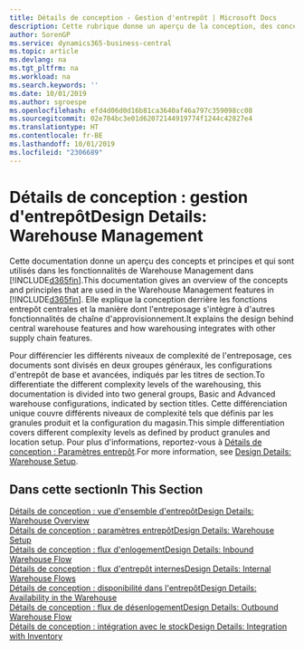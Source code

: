 ```yaml
---
title: Détails de conception - Gestion d'entrepôt | Microsoft Docs
description: Cette rubrique donne un aperçu de la conception, des concepts et des principes associés aux fonctionnalités de gestion d'entrepôt dans Business Central.
author: SorenGP
ms.service: dynamics365-business-central
ms.topic: article
ms.devlang: na
ms.tgt_pltfrm: na
ms.workload: na
ms.search.keywords: ''
ms.date: 10/01/2019
ms.author: sgroespe
ms.openlocfilehash: efd4d06d0d16b81ca3640af46a797c359098cc08
ms.sourcegitcommit: 02e704bc3e01d62072144919774f1244c42827e4
ms.translationtype: HT
ms.contentlocale: fr-BE
ms.lasthandoff: 10/01/2019
ms.locfileid: "2306689"
---
```

# <a name="design-details-warehouse-management"></a><span data-ttu-id="40f77-103">Détails de conception : gestion d'entrepôt</span><span class="sxs-lookup"><span data-stu-id="40f77-103">Design Details: Warehouse Management</span></span>
<span data-ttu-id="40f77-104">Cette documentation donne un aperçu des concepts et principes et qui sont utilisés dans les fonctionnalités de Warehouse Management dans [!INCLUDE[d365fin](includes/d365fin_md.md)].</span><span class="sxs-lookup"><span data-stu-id="40f77-104">This documentation gives an overview of the concepts and principles that are used in the Warehouse Management features in [!INCLUDE[d365fin](includes/d365fin_md.md)].</span></span> <span data-ttu-id="40f77-105">Elle explique la conception derrière les fonctions entrepôt centrales et la manière dont l'entreposage s'intègre à d'autres fonctionnalités de chaîne d'approvisionnement.</span><span class="sxs-lookup"><span data-stu-id="40f77-105">It explains the design behind central warehouse features and how warehousing integrates with other supply chain features.</span></span>  

<span data-ttu-id="40f77-106">Pour différencier les différents niveaux de complexité de l'entreposage, ces documents sont divisés en deux groupes généraux, les configurations d'entrepôt de base et avancées, indiqués par les titres de section.</span><span class="sxs-lookup"><span data-stu-id="40f77-106">To differentiate the different complexity levels of the warehousing, this documentation is divided into two general groups, Basic and Advanced warehouse configurations, indicated by section titles.</span></span> <span data-ttu-id="40f77-107">Cette différenciation unique couvre différents niveaux de complexité tels que définis par les granules produit et la configuration du magasin.</span><span class="sxs-lookup"><span data-stu-id="40f77-107">This simple differentiation covers different complexity levels as defined by product granules and location setup.</span></span> <span data-ttu-id="40f77-108">Pour plus d'informations, reportez\-vous à [Détails de conception : Paramètres entrepôt](design-details-warehouse-setup.md).</span><span class="sxs-lookup"><span data-stu-id="40f77-108">For more information, see [Design Details: Warehouse Setup](design-details-warehouse-setup.md).</span></span>  

## <a name="in-this-section"></a><span data-ttu-id="40f77-109">Dans cette section</span><span class="sxs-lookup"><span data-stu-id="40f77-109">In This Section</span></span>  
[<span data-ttu-id="40f77-110">Détails de conception : vue d'ensemble d'entrepôt</span><span class="sxs-lookup"><span data-stu-id="40f77-110">Design Details: Warehouse Overview</span></span>](design-details-warehouse-overview.md)  
[<span data-ttu-id="40f77-111">Détails de conception : paramètres entrepôt</span><span class="sxs-lookup"><span data-stu-id="40f77-111">Design Details: Warehouse Setup</span></span>](design-details-warehouse-setup.md)  
[<span data-ttu-id="40f77-112">Détails de conception : flux d'enlogement</span><span class="sxs-lookup"><span data-stu-id="40f77-112">Design Details: Inbound Warehouse Flow</span></span>](design-details-inbound-warehouse-flow.md)  
[<span data-ttu-id="40f77-113">Détails de conception : flux d'entrepôt internes</span><span class="sxs-lookup"><span data-stu-id="40f77-113">Design Details: Internal Warehouse Flows</span></span>](design-details-internal-warehouse-flows.md)  
[<span data-ttu-id="40f77-114">Détails de conception : disponibilité dans l'entrepôt</span><span class="sxs-lookup"><span data-stu-id="40f77-114">Design Details: Availability in the Warehouse</span></span>](design-details-availability-in-the-warehouse.md)  
[<span data-ttu-id="40f77-115">Détails de conception : flux de désenlogement</span><span class="sxs-lookup"><span data-stu-id="40f77-115">Design Details: Outbound Warehouse Flow</span></span>](design-details-outbound-warehouse-flow.md)  
[<span data-ttu-id="40f77-116">Détails de conception : intégration avec le stock</span><span class="sxs-lookup"><span data-stu-id="40f77-116">Design Details: Integration with Inventory</span></span>](design-details-integration-with-inventory.md)
